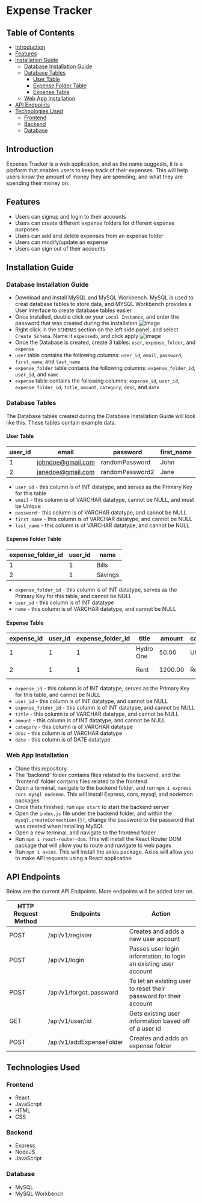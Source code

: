 # Expense Tracker

## Table of Contents
* [Introduction](#introduction)
* [Features](#features)
* [Installation Guide](#installation-guide)
	* [Database Installation Guide](#database-installation-guide)
	* [Database Tables](#database-tables)
		* [User Table](#user-table)
		* [Expense Folder Table](#expense-folder-table)
		* [Expense Table](#expense-table)
	* [Web App Installation](#web-app-installation)
* [API Endpoints](#api-endpoints)
* [Technologies Used](#technologies-used)
	* [Frontend](#frontend)
	* [Backend](#backend)
	* [Database](#database)

## Introduction
Expense Tracker is a web application, and as the name suggests, it is a platform that enables users to keep track of their expenses. This will help users know the amount of money they are spending, and what they are spending their money on.

## Features
* Users can signup and login to their accounts
* Users can create different expense folders for different expense purposes
* Users can add and delete expenses from an expense folder
* Users can modify/update an expense
* Users can sign out of their accounts

## Installation Guide

### Database Installation Guide
* Download and install MySQL and MySQL Workbench. MySQL is used to creat database tables to store data, and MYSQL Workbench provides a User Interface to create database tables easier
* Once installed, double click on your ```Local Instance```, and enter the password that was created during the installation ![image](https://i.postimg.cc/fRYTWsVV/Double-Click-Local-Instance2.png)
* Right click in the ```SCHEMAS``` section on the left side panel, and select ```Create Schema```. Name it ```expensedb```, and click apply ![image](https://i.postimg.cc/FRH9xJDS/Create-Shema.png)
* Once the Database is created, create 3 tables: ```user```, ```expense_folder```, and ```expense```
* ```user``` table contains the following columns: ```user_id```, ```email```, ```password```, ```first_name```, and ```last_name```
* ```expense_folder``` table contains the following columns: ```expense_folder_id```, ```user_id```, and ```name```
* ```expense``` table contains the following columns: ```expense_id```, ```user_id```, ```expense_folder_id```, ```title```, ```amount```, ```category```, ```desc```, and ```date```

### Database Tables
The Database tables created during the Database Installation Guide will look like this. These tables contain example data.

#### User Table
| user_id | email | password | first_name | last_name |
| --- | --- | --- | --- | --- |
| 1 | johndoe@gmail.com | randomPassword | John | Doe |
| 2 | janedoe@gmail.com | randomPassword2 | Jane | Doe |

* ```user_id``` - this column is of INT datatype, and serves as the Primary Key for this table
* ```email``` -  this column is of VARCHAR datatype, cannot be NULL, and must be Unique
* ```password``` - this column is of VARCHAR datatype, and cannot be NULL
* ```first_name``` - this column is of VARCHAR datatype, and cannot be NULL
* ```last_name``` - this column is of VARCHAR datatype, and cannot be NULL

#### Expense Folder Table
| expense_folder_id | user_id | name |
| --- | --- | --- |
| 1 | 1 | Bills |
| 2 | 1 | Savings |

* ```expense_folder_id``` - this column is of INT datatype, serves as the Primary Key for this table, and cannot be NULL
* ```user_id``` - this column is of INT datatype
* ```name``` - this column is of VARCHAR datatype, and cannot be NULL

#### Expense Table 
| expense_id | user_id | expense_folder_id | title | amount | category | desc | date |
| --- | --- | --- | --- | --- | --- | --- | --- |
| 1 | 1 | 1 | Hydro One | 50.00 | Utilities | Water Bill | 17/10/2023 |
| 2 | 1| 1| Rent | 1200.00 | Rent Bill | Monthly Rent | 17/10/2023 |

* ```expense_id``` - this column is of INT datatype, serves as the Primary Key for this table, and cannot be NULL
* ```user_id``` - this column is of INT datatype, and cannot be NULL
* ```expense_folder_id``` - this column is of INT datatype, and cannot be NULL
* ```title``` - this column is of VARCHAR datatype, and cannot be NULL
* ```amount``` - this column is of INT datatype, and cannot be NULL
* ```category``` - this column is of VARCHAR datatype
* ```desc``` - this column is of VARCHAR datatype
* ```date``` - this column is of DATE datatype

### Web App Installation
* Clone this repository
* The 'backend' folder contains files related to the backend, and the 'frontend' folder contains files related to the frontend
* Open a terminal, navigate to the backend folder, and run ```npm i express cors mysql nodemon```. This will install Express, cors, mysql, and nodemon packages
* Once thats finished, run ```npm start``` to start the backend server
* Open the ```index.js``` file under the backend folder, and within the ```mysql.createConnection({})```, change the password to the password that was created when installing MySQL
* Open a new terminal, and navigate to the frontend folder
* Run ```npm i react-router-dom```. This will install the React Router DOM package that will allow you to route and navigate to web pages
* Run ```npm i axios```. This will install the axios package. Axios will allow you to make API requests using a React application

## API Endpoints
Below are the current API Endpoints. More endpoints will be added later on.

| HTTP Request Method | Endpoints | Action |
| --- | --- | --- |
| POST | /api/v1/register | Creates and adds a new user account |
| POST | /api/v1/login | Passes user login information, to login an existing user account |
| POST | /api/v1/forgot_password | To let an existing user to reset their password for their account |
| GET | /api/v1/user/:id | Gets existing user information based off of a user id |
| POST | /api/v1/addExpenseFolder | Creates and adds an expense folder |

## Technologies Used 

### Frontend 
* React
* JavaScript
* HTML 
* CSS 

### Backend 
* Express 
* NodeJS
* JavaScript

### Database
* MySQL
* MySQL Workbench